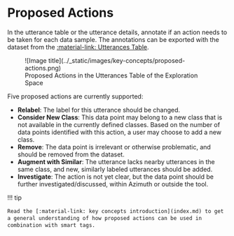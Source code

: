 # Proposed Actions

In the utterance table or the utterance details, annotate if an action needs to be taken for each
data sample. The annotations can be exported with the dataset from
the [:material-link: Utterances Table](../user-guide/exploration-space/utterances-table.md).

<figure markdown>
  ![Image title](../_static/images/key-concepts/proposed-actions.png)
  <figcaption>Proposed Actions in the Utterances Table of the Exploration Space</figcaption>
</figure>

Five proposed actions are currently supported:

* **Relabel**: The label for this utterance should be changed.
* **Consider New Class**: This data point may belong to a new class that is not available in the
  currently defined classes. Based on the number of data points identified with this action, a user
  may choose to add a new class.
* **Remove**: The data point is irrelevant or otherwise problematic, and should be removed from the
  dataset.
* **Augment with Similar**: The utterance lacks nearby utterances in the same class, and new,
  similarly labeled utterances should be added.
* **Investigate**: The action is not yet clear, but the data point should be further
  investigated/discussed, within Azimuth or outside the tool.

!!! tip

    Read the [:material-link: key concepts introduction](index.md) to get a general understanding of how proposed actions can be used in combination with smart tags.
